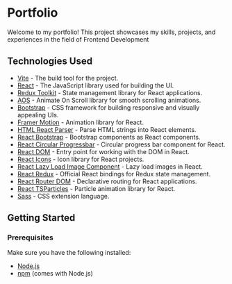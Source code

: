 # Portfolio

Welcome to my portfolio! This project showcases my skills, projects, and experiences in the field of Frontend Development

## Technologies Used

- [Vite](https://vitejs.dev/) - The build tool for the project.
- [React](https://reactjs.org/) - The JavaScript library used for building the UI.
- [Redux Toolkit](https://redux-toolkit.js.org/) - State management library for React applications.
- [AOS](https://michalsnik.github.io/aos/) - Animate On Scroll library for smooth scrolling animations.
- [Bootstrap](https://getbootstrap.com/) - CSS framework for building responsive and visually appealing UIs.
- [Framer Motion](https://www.framer.com/motion/) - Animation library for React.
- [HTML React Parser](https://www.npmjs.com/package/html-react-parser) - Parse HTML strings into React elements.
- [React Bootstrap](https://react-bootstrap.github.io/) - Bootstrap components as React components.
- [React Circular Progressbar](https://www.npmjs.com/package/react-circular-progressbar) - Circular progress bar component for React.
- [React DOM](https://reactjs.org/docs/react-dom.html) - Entry point for working with the DOM in React.
- [React Icons](https://react-icons.github.io/react-icons/) - Icon library for React projects.
- [React Lazy Load Image Component](https://www.npmjs.com/package/react-lazy-load-image-component) - Lazy load images in React.
- [React Redux](https://react-redux.js.org/) - Official React bindings for Redux state management.
- [React Router DOM](https://reactrouter.com/) - Declarative routing for React applications.
- [React TSParticles](https://particles.js.org/) - Particle animation library for React.
- [Sass](https://sass-lang.com/) - CSS extension language.


## Getting Started

### Prerequisites

Make sure you have the following installed:

- [Node.js](https://nodejs.org/)
- [npm](https://www.npmjs.com/) (comes with Node.js)


